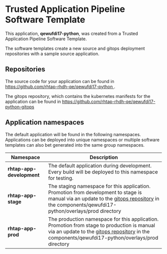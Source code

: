 # Trusted Application Pipeline Software Template

This application, **qewufdi17-python**, was created from a Trusted Application Pipeline Software Template.

The software templates create a new source and gitops deployment repositories with a sample source application. 

## Repositories

The source code for your application can be found in [https://github.com/rhtap-rhdh-qe/qewufdi17-python ](https://github.com/rhtap-rhdh-qe/qewufdi17-python ).
 
The gitops repository, which contains the kubernetes manifests for the application can be found in 
[https://github.com/rhtap-rhdh-qe/qewufdi17-python-gitops ](https://github.com/rhtap-rhdh-qe/qewufdi17-python-gitops ) 

## Application namespaces 

The default application will be found in the following namespaces. Applications can be deployed into unique namespaces or multiple software templates can also bet generated into the same group namespaces.  

|  Namespace   |  Description   |  
| -------- | -------- |   
| **rhtap-app-development** | The default application during development. Every build will be deployed to this namespace for testing. | 
| **rhtap-app-stage** | The staging namespace for this application. Promotion from development to stage is manual via an update to the [gitops repository](https://github.com/rhtap-rhdh-qe/qewufdi17-python-gitops ) in the components/qewufdi17-python/overlays/prod directory |  
| **rhtap-app-prod** | The production namespace for this application. Promotion from stage to production is manual via an update to the [gitops repository](https://github.com/rhtap-rhdh-qe/qewufdi17-python-gitops ) in the components/qewufdi17-python/overlays/prod directory | 